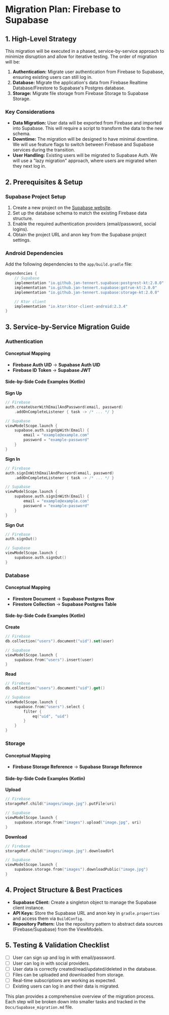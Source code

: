 # Migration Plan: Firebase to Supabase

## 1. High-Level Strategy

This migration will be executed in a phased, service-by-service approach to minimize disruption and allow for iterative testing. The order of migration will be:
1.  **Authentication:** Migrate user authentication from Firebase to Supabase, ensuring existing users can still log in.
2.  **Database:** Migrate the application's data from Firebase Realtime Database/Firestore to Supabase's Postgres database.
3.  **Storage:** Migrate file storage from Firebase Storage to Supabase Storage.

### Key Considerations
*   **Data Migration:** User data will be exported from Firebase and imported into Supabase. This will require a script to transform the data to the new schema.
*   **Downtime:** The migration will be designed to have minimal downtime. We will use feature flags to switch between Firebase and Supabase services during the transition.
*   **User Handling:** Existing users will be migrated to Supabase Auth. We will use a "lazy migration" approach, where users are migrated when they next log in.

## 2. Prerequisites & Setup

### Supabase Project Setup
1.  Create a new project on the [Supabase website](https://supabase.com/).
2.  Set up the database schema to match the existing Firebase data structure.
3.  Enable the required authentication providers (email/password, social logins).
4.  Obtain the project URL and anon key from the Supabase project settings.

### Android Dependencies
Add the following dependencies to the `app/build.gradle` file:
```groovy
dependencies {
    // Supabase
    implementation "io.github.jan-tennert.supabase:postgrest-kt:2.0.0"
    implementation "io.github.jan-tennert.supabase:gotrue-kt:2.0.0"
    implementation "io.github.jan-tennert.supabase:storage-kt:2.0.0"

    // Ktor client
    implementation "io.ktor:ktor-client-android:2.3.4"
}
```

## 3. Service-by-Service Migration Guide

### Authentication

#### Conceptual Mapping
*   **Firebase Auth UID** -> **Supabase Auth UID**
*   **Firebase ID Token** -> **Supabase JWT**

#### Side-by-Side Code Examples (Kotlin)
**Sign Up**
```kotlin
// Firebase
auth.createUserWithEmailAndPassword(email, password)
    .addOnCompleteListener { task -> /* ... */ }

// Supabase
viewModelScope.launch {
    supabase.auth.signUpWith(Email) {
        email = "example@example.com"
        password = "example-password"
    }
}
```

**Sign In**
```kotlin
// Firebase
auth.signInWithEmailAndPassword(email, password)
    .addOnCompleteListener { task -> /* ... */ }

// Supabase
viewModelScope.launch {
    supabase.auth.signInWith(Email) {
        email = "example@example.com"
        password = "example-password"
    }
}
```

**Sign Out**
```kotlin
// Firebase
auth.signOut()

// Supabase
viewModelScope.launch {
    supabase.auth.signOut()
}
```

### Database

#### Conceptual Mapping
*   **Firestore Document** -> **Supabase Postgres Row**
*   **Firestore Collection** -> **Supabase Postgres Table**

#### Side-by-Side Code Examples (Kotlin)
**Create**
```kotlin
// Firebase
db.collection("users").document("uid").set(user)

// Supabase
viewModelScope.launch {
    supabase.from("users").insert(user)
}
```

**Read**
```kotlin
// Firebase
db.collection("users").document("uid").get()

// Supabase
viewModelScope.launch {
    supabase.from("users").select {
        filter {
            eq("uid", "uid")
        }
    }
}
```

### Storage

#### Conceptual Mapping
*   **Firebase Storage Reference** -> **Supabase Storage Reference**

#### Side-by-Side Code Examples (Kotlin)
**Upload**
```kotlin
// Firebase
storageRef.child("images/image.jpg").putFile(uri)

// Supabase
viewModelScope.launch {
    supabase.storage.from("images").upload("image.jpg", uri)
}
```

**Download**
```kotlin
// Firebase
storageRef.child("images/image.jpg").downloadUrl

// Supabase
viewModelScope.launch {
    supabase.storage.from("images").downloadPublic("image.jpg")
}
```

## 4. Project Structure & Best Practices

*   **Supabase Client:** Create a singleton object to manage the Supabase client instance.
*   **API Keys:** Store the Supabase URL and anon key in `gradle.properties` and access them via `BuildConfig`.
*   **Repository Pattern:** Use the repository pattern to abstract data sources (Firebase/Supabase) from the ViewModels.

## 5. Testing & Validation Checklist

*   [ ] User can sign up and log in with email/password.
*   [ ] User can log in with social providers.
*   [ ] User data is correctly created/read/updated/deleted in the database.
*   [ ] Files can be uploaded and downloaded from storage.
*   [ ] Real-time subscriptions are working as expected.
*   [ ] Existing users can log in and their data is migrated.

This plan provides a comprehensive overview of the migration process. Each step will be broken down into smaller tasks and tracked in the `Docs/Supabase_migration.md` file.
